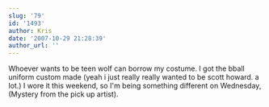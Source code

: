 ```yaml
---
slug: '79'
id: '1493'
author: Kris
date: '2007-10-29 21:28:39'
author_url: ''
---
```

Whoever wants to be teen wolf can borrow my costume. I got the bball uniform custom made (yeah i just really really wanted to be scott howard. a lot.) I wore it this weekend, so I'm being something different on Wednesday, (Mystery from the pick up artist).
